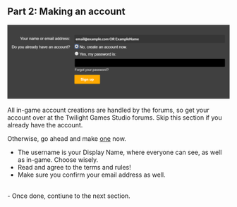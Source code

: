 Part 2: Making an account
---

![alt](../img/create-account.png)

All in-game account creations are handled by the forums, so get your account over at the Twilight Games Studio forums. Skip this section if you already have the account.

Otherwise, go ahead and make [one](https://forums.twilightgamesstudio.com/) now.

- The username is your Display Name, where everyone can see, as well as in-game. Choose wisely.
- Read and agree to the terms and rules!
- Make sure you confirm your email address as well.
<br>
- Once done, contiune to the next section.